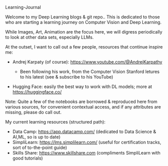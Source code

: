 Learning-Journal

 Welcome to my Deep Learning blogs & git repo.. This is dedicated to those who are starting a learning journey on Computer Vision and Deep Learning.

 While Images, Art, Animation are the focus here, we will digress periodically to look at other data sets, especially LLMs.
 

 At the outset, I want to call out a few people, resources that continue inspire me:

  - Andrej Karpaty (of course): https://www.youtube.com/@AndrejKarpathy
    - Been following his work, from the  Computer Vision Stanford letures to his latest (see & subscribe to his YouTube)

  - Hugging Face: easily the best way to work with DL models; more at https://huggingface.co/

Note: Quite a few of the notebooks are borrowed & reproduced here from various sources, for convenient contextual access, and if any attributes are missing, please do call out.

My current learning resources (structured path):
 - Data Camp: https://app.datacamp.com/ (dedicated to Data Science & AI,ML, so is up to date)
 - SimpliLearn: https://lms.simplilearn.com/  (useful for certification tracks, sort of to-the-point guide)
 - Skills Share: https://www.skillshare.com  (compliments SimpliLearn with good tutorials)
 
